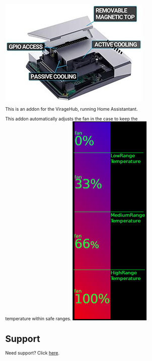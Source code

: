 ![image](https://raw.githubusercontent.com/viragelabs/addons/main/viragehubcooling/gitResources/activecooling.jpg)

This is an addon for the VirageHub, running Home Assistantant.

This addon automatically adjusts the fan in the case to keep the temperature within safe ranges.
![image](https://raw.githubusercontent.com/viragelabs/addons/main/viragehubcooling/gitResources/FanRangeExplaination.png)

# Support

Need support? Click [here](https://github.com/viragelabs/addons/tree/main/viragehubcooling).


